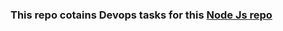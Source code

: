 ### This repo cotains Devops tasks for this [Node Js repo](https://github.com/hosain-ghoraba/DevOps-intern-task)
